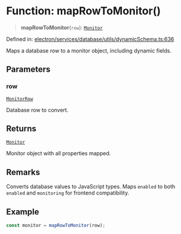 # Function: mapRowToMonitor()

> **mapRowToMonitor**(`row`): [`Monitor`](../../../../../../shared/types/interfaces/Monitor.md)

Defined in: [electron/services/database/utils/dynamicSchema.ts:636](https://github.com/Nick2bad4u/Uptime-Watcher/blob/main/electron/services/database/utils/dynamicSchema.ts#L636)

Maps a database row to a monitor object, including dynamic fields.

## Parameters

### row

[`MonitorRow`](../../../../../../shared/types/database/interfaces/MonitorRow.md)

Database row to convert.

## Returns

[`Monitor`](../../../../../../shared/types/interfaces/Monitor.md)

Monitor object with all properties mapped.

## Remarks

Converts database values to JavaScript types. Maps `enabled` to both
`enabled` and `monitoring` for frontend compatibility.

## Example

```typescript
const monitor = mapRowToMonitor(row);
```
